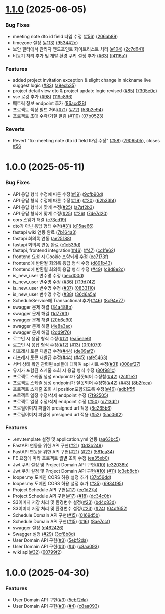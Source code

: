 # [1.1.0](https://github.com/100-hours-a-week/11-ellu-be/compare/v1.0.0...v1.1.0) (2025-06-05)


### Bug Fixes

* meeting note dto id field 타입 수정 ([#56](https://github.com/100-hours-a-week/11-ellu-be/issues/56)) ([206ab89](https://github.com/100-hours-a-week/11-ellu-be/commit/206ab8936261424ed5aaf360be84b8cb6d4300a2))
* timezone 설정 ([#113](https://github.com/100-hours-a-week/11-ellu-be/issues/113)) ([953442c](https://github.com/100-hours-a-week/11-ellu-be/commit/953442cadc8158ed73c6d4a2151bbe580e75b947))
* 보안 필터에서 관리자 엔드포인트 화이트리스트 처리 ([#104](https://github.com/100-hours-a-week/11-ellu-be/issues/104)) ([2c7d641](https://github.com/100-hours-a-week/11-ellu-be/commit/2c7d641e40145f80d2613346c186bc43348d1125))
* 비동기 처리 추가 및 개발 환경 쿠키 설정 추가 ([#63](https://github.com/100-hours-a-week/11-ellu-be/issues/63)) ([f4116a1](https://github.com/100-hours-a-week/11-ellu-be/commit/f4116a1f0f58c9603e83cc2e1dfc02975998eea6))


### Features

* added project invitation exception & slight change in nickname live suggest logic ([#83](https://github.com/100-hours-a-week/11-ellu-be/issues/83)) ([a9ecb35](https://github.com/100-hours-a-week/11-ellu-be/commit/a9ecb3573818b73b575eb62dee30ecca5ea55bd1))
* project detail view dto & project update logic revised ([#85](https://github.com/100-hours-a-week/11-ellu-be/issues/85)) ([7305e0c](https://github.com/100-hours-a-week/11-ellu-be/commit/7305e0c7646587b5599483fe8020d28b18ef98e5))
* sse 로깅 추가 ([#98](https://github.com/100-hours-a-week/11-ellu-be/issues/98)) ([119c896](https://github.com/100-hours-a-week/11-ellu-be/commit/119c896a5903913031757b51dae7ecd8a11e4031))
* 메트릭 정보 endpoint 추가 ([86acd28](https://github.com/100-hours-a-week/11-ellu-be/commit/86acd28a6c5fd61c820e94701994ec0df6d509b6))
* 프로젝트 색상 필드 처리([#71](https://github.com/100-hours-a-week/11-ellu-be/issues/71)) ([#72](https://github.com/100-hours-a-week/11-ellu-be/issues/72)) ([53b2e94](https://github.com/100-hours-a-week/11-ellu-be/commit/53b2e94976fdc66d19afafeaec9e9c1dd41bcd0c))
* 프로젝트 초대 수락/거절 알림 ([#110](https://github.com/100-hours-a-week/11-ellu-be/issues/110)) ([07b0523](https://github.com/100-hours-a-week/11-ellu-be/commit/07b0523c868bae4d255c5ad43e68986f82a175c2))


### Reverts

* Revert "fix: meeting note dto id field 타입 수정" ([#58](https://github.com/100-hours-a-week/11-ellu-be/issues/58)) ([7906505](https://github.com/100-hours-a-week/11-ellu-be/commit/790650523cc22e1a6ae161ed01e723741e10d9a1)), closes [#56](https://github.com/100-hours-a-week/11-ellu-be/issues/56)

# 1.0.0 (2025-05-11)


### Bug Fixes

* API 응답 형식 수정에 따른 수정([#19](https://github.com/100-hours-a-week/11-ellu-be/issues/19)) ([9cfb90d](https://github.com/100-hours-a-week/11-ellu-be/commit/9cfb90d12cdc25d80e2564a946cae3f1b986ad80))
* API 응답 형식 수정에 따른 수정([#19](https://github.com/100-hours-a-week/11-ellu-be/issues/19)) ([#20](https://github.com/100-hours-a-week/11-ellu-be/issues/20)) ([62b33bf](https://github.com/100-hours-a-week/11-ellu-be/commit/62b33bf747aa046cca69c76074546ea2ac1f54c7))
* API 응답 형식에 맞게 수정([#25](https://github.com/100-hours-a-week/11-ellu-be/issues/25)) ([a7af2b3](https://github.com/100-hours-a-week/11-ellu-be/commit/a7af2b3a1c84ebe6441b6a539c5f551f3ef4ff04))
* API 응답 형식에 맞게 수정([#25](https://github.com/100-hours-a-week/11-ellu-be/issues/25)) ([#26](https://github.com/100-hours-a-week/11-ellu-be/issues/26)) ([74e7d20](https://github.com/100-hours-a-week/11-ellu-be/commit/74e7d2047f2001ffff6a3f30674c9de3b5519093))
* cors 스웨거 해결 ([c73cd19](https://github.com/100-hours-a-week/11-ellu-be/commit/c73cd19f110404e7c94f3b875bf1e3a03fbef2ff))
* dto가 아닌 응답 형태 수정([#31](https://github.com/100-hours-a-week/11-ellu-be/issues/31)) ([d15ae66](https://github.com/100-hours-a-week/11-ellu-be/commit/d15ae66074b5d876424ca23a1295630873ac375b))
* fastapi wiki 연동 완료 ([7b164a3](https://github.com/100-hours-a-week/11-ellu-be/commit/7b164a33fd87350c791a9eeeed7d22790874be02))
* fastapi 회의록 연동 ([ae25188](https://github.com/100-hours-a-week/11-ellu-be/commit/ae251885af39395b344f3661b877ba2c37baa5e1))
* fastapi 회의록 연동 완료 ([c1c539d](https://github.com/100-hours-a-week/11-ellu-be/commit/c1c539d1639e8789c15c0e12c25773f588d32614))
* fastapi, frontend integration([#46](https://github.com/100-hours-a-week/11-ellu-be/issues/46)) ([#47](https://github.com/100-hours-a-week/11-ellu-be/issues/47)) ([cc1fe62](https://github.com/100-hours-a-week/11-ellu-be/commit/cc1fe62ff9b4817d27ec568345a0df09e1424e2b))
* frontend 요청 시 Cookie 포함되게 수정 ([ec7173f](https://github.com/100-hours-a-week/11-ellu-be/commit/ec7173f465d7f30aa377a6c06d7ee96eeee8c7c0))
* frontend에 반환될 회의록 응답 형식 수정 ([d891b43](https://github.com/100-hours-a-week/11-ellu-be/commit/d891b43fe6a6d79ee63e2fb60441c99a14ae0d0c))
* frontend에 반환될 회의록 응답 형식 수정 ([#49](https://github.com/100-hours-a-week/11-ellu-be/issues/49)) ([c8d8e2c](https://github.com/100-hours-a-week/11-ellu-be/commit/c8d8e2cbac7bae0400aaca7c5f0445eb4805f68d))
* is_new_user 변수명 수정 ([aecd00d](https://github.com/100-hours-a-week/11-ellu-be/commit/aecd00d5d98db7498f01bb722e388e7b38259f93))
* is_new_user 변수명 수정 ([#36](https://github.com/100-hours-a-week/11-ellu-be/issues/36)) ([719d742](https://github.com/100-hours-a-week/11-ellu-be/commit/719d74228664ba9f2f01029e81d6c20704389969))
* is_new_user 변수명 수정 ([#37](https://github.com/100-hours-a-week/11-ellu-be/issues/37)) ([0833110](https://github.com/100-hours-a-week/11-ellu-be/commit/083311073ac2a4e5954b8547c3e67fe24bf4b06c))
* is_new_user 변수명 수정 ([#38](https://github.com/100-hours-a-week/11-ellu-be/issues/38)) ([36d6a5a](https://github.com/100-hours-a-week/11-ellu-be/commit/36d6a5ab2795db4b4a59d6b91714e071da6ab08c))
* ScheduleService에 Transactional 추가([#46](https://github.com/100-hours-a-week/11-ellu-be/issues/46)) ([8c94e77](https://github.com/100-hours-a-week/11-ellu-be/commit/8c94e7742f3dcd3616b3cbd9750636988b2cbf23))
* swagger 문제 해결 ([34a488b](https://github.com/100-hours-a-week/11-ellu-be/commit/34a488bd96da5e36d6685d4eab5b2499b51b820f))
* swagger 문제 해결 ([1d779ff](https://github.com/100-hours-a-week/11-ellu-be/commit/1d779ff58408bd0c9a83a83f5b5a8b66be22ec14))
* swagger 문제 해결 ([20b6c90](https://github.com/100-hours-a-week/11-ellu-be/commit/20b6c905ee921e66ed33c4e47adb175c17967f59))
* swagger 문제 해결 ([4e8a3ac](https://github.com/100-hours-a-week/11-ellu-be/commit/4e8a3acf4ff21a94c99edffdfbd1def094890d93))
* swagger 문제 해결 ([2dd9f76](https://github.com/100-hours-a-week/11-ellu-be/commit/2dd9f76a9f666cf212906483ef4d6e2a5ec4a744))
* 로그인 시 응답 형식 수정([#12](https://github.com/100-hours-a-week/11-ellu-be/issues/12)) ([ea5eae6](https://github.com/100-hours-a-week/11-ellu-be/commit/ea5eae654908f00c9a713e4f22066fed3bbf48b4))
* 로그인 시 응답 형식 수정([#12](https://github.com/100-hours-a-week/11-ellu-be/issues/12)) ([#13](https://github.com/100-hours-a-week/11-ellu-be/issues/13)) ([0f0f079](https://github.com/100-hours-a-week/11-ellu-be/commit/0f0f079c4e507d84ddf63e31c924f5272b84bcab))
* 리프레시 토큰 재발급 수정([#44](https://github.com/100-hours-a-week/11-ellu-be/issues/44)) ([de09af2](https://github.com/100-hours-a-week/11-ellu-be/commit/de09af297fc00e55ad7a0ad047a336082263894d))
* 리프레시 토큰 재발급 수정([#44](https://github.com/100-hours-a-week/11-ellu-be/issues/44)) ([#45](https://github.com/100-hours-a-week/11-ellu-be/issues/45)) ([afe5463](https://github.com/100-hours-a-week/11-ellu-be/commit/afe54632385ab3d427bc187a5315f59c44a38f0d))
* 서버 상태 확인 관련된 api들에 대하여 api 시트 수정([#31](https://github.com/100-hours-a-week/11-ellu-be/issues/31)) ([008ef27](https://github.com/100-hours-a-week/11-ellu-be/commit/008ef274a5a70d316514264845dd4fa02c715a16))
* 유저가 포함된 스케줄 조회 시 응답 형식 수정 ([80f981c](https://github.com/100-hours-a-week/11-ellu-be/commit/80f981cb7c1008d815cad874f40d97a5e937be75))
* 프로젝트 스케줄 생성 endpoint가 잘못되어 수정함([#42](https://github.com/100-hours-a-week/11-ellu-be/issues/42)) ([2cff1e2](https://github.com/100-hours-a-week/11-ellu-be/commit/2cff1e22c1270e4528ceb04088ed5d8090c58cdf))
* 프로젝트 스케줄 생성 endpoint가 잘못되어 수정함([#42](https://github.com/100-hours-a-week/11-ellu-be/issues/42)) ([#43](https://github.com/100-hours-a-week/11-ellu-be/issues/43)) ([8b2feca](https://github.com/100-hours-a-week/11-ellu-be/commit/8b2feca3ce339ac32cf4997a9c9fa21e8637149c))
* 프로젝트 스케줄 조회 시 position포함되도록 수정([#46](https://github.com/100-hours-a-week/11-ellu-be/issues/46)) ([adb1f5f](https://github.com/100-hours-a-week/11-ellu-be/commit/adb1f5ff7366f72168d9e17218699a7b28bfb15f))
* 프로젝트 일정 수정/삭제 endpoint 수정 ([7f92505](https://github.com/100-hours-a-week/11-ellu-be/commit/7f92505721e310293348907ea9c2e822d8765850))
* 프로젝트 일정 수정/삭제 endpoint 수정 ([#50](https://github.com/100-hours-a-week/11-ellu-be/issues/50)) ([d713df1](https://github.com/100-hours-a-week/11-ellu-be/commit/d713df19fd487625b72cd435e66592243b05d4bd))
* 프로필이미지 파일에 presigned url 적용 ([8e265b6](https://github.com/100-hours-a-week/11-ellu-be/commit/8e265b6186ba766596e67f0ddf3052aba86df40a))
* 프로필이미지 파일에 presigned url 적용 ([#52](https://github.com/100-hours-a-week/11-ellu-be/issues/52)) ([5ac06f2](https://github.com/100-hours-a-week/11-ellu-be/commit/5ac06f215fe6b8849a4d5296fb3779698edb968e))


### Features

* .env.template 설정 및 application.yml 연동 ([aa63bc5](https://github.com/100-hours-a-week/11-ellu-be/commit/aa63bc5b0139effe3253c7d59c6f60ebc42ed2c6))
* FastAPI 연동을 위한 API 구현([#21](https://github.com/100-hours-a-week/11-ellu-be/issues/21)) ([0d3b249](https://github.com/100-hours-a-week/11-ellu-be/commit/0d3b249b1a3a58304fcd1269ea9930d692850e2e))
* FastAPI 연동을 위한 API 구현([#21](https://github.com/100-hours-a-week/11-ellu-be/issues/21)) ([#22](https://github.com/100-hours-a-week/11-ellu-be/issues/22)) ([581ca34](https://github.com/100-hours-a-week/11-ellu-be/commit/581ca346a13f0f3de5b6c169a14c5b265a39a477))
* FE 요청에 따라 프로젝트 월별 조회 수정 ([ea35eb0](https://github.com/100-hours-a-week/11-ellu-be/commit/ea35eb00190351e24bf1aa569c05d11aa2fc692a))
* Jwt 쿠키 설정 및 Project Domain API 구현([#10](https://github.com/100-hours-a-week/11-ellu-be/issues/10)) ([e32038b](https://github.com/100-hours-a-week/11-ellu-be/commit/e32038b6df05b7247a9f52b7d46a7e9d788a3a48))
* Jwt 쿠키 설정 및 Project Domain API 구현([#10](https://github.com/100-hours-a-week/11-ellu-be/issues/10)) ([#11](https://github.com/100-hours-a-week/11-ellu-be/issues/11)) ([c3eb8cb](https://github.com/100-hours-a-week/11-ellu-be/commit/c3eb8cb977deb87ce53a40ee3b5cafa9d0440bd7))
* looper.my 도메인 CORS 허용 설정 추가 ([37b56dd](https://github.com/100-hours-a-week/11-ellu-be/commit/37b56dd638a0ef04b4aa0af679fd818674c37b6e))
* looper.my 도메인 CORS 허용 설정 추가 ([#35](https://github.com/100-hours-a-week/11-ellu-be/issues/35)) ([6934f95](https://github.com/100-hours-a-week/11-ellu-be/commit/6934f952ba38e248f0b3f12674ade5c41e63d3d2))
* Project Schedule API 구현([#17](https://github.com/100-hours-a-week/11-ellu-be/issues/17)) ([ee1d27a](https://github.com/100-hours-a-week/11-ellu-be/commit/ee1d27abd8bbb744671266d3d0e5a9e2c865d91d))
* Project Schedule API 구현([#17](https://github.com/100-hours-a-week/11-ellu-be/issues/17)) ([#18](https://github.com/100-hours-a-week/11-ellu-be/issues/18)) ([dc34c0b](https://github.com/100-hours-a-week/11-ellu-be/commit/dc34c0be3fd22798aa2357e9bc70b9df2d227560))
* S3이미지 저장 처리 및 환경변수 설정([#23](https://github.com/100-hours-a-week/11-ellu-be/issues/23)) ([bd4c83d](https://github.com/100-hours-a-week/11-ellu-be/commit/bd4c83df7ccf74d145731ade06d96710c999d69d))
* S3이미지 저장 처리 및 환경변수 설정([#23](https://github.com/100-hours-a-week/11-ellu-be/issues/23)) ([#24](https://github.com/100-hours-a-week/11-ellu-be/issues/24)) ([04df652](https://github.com/100-hours-a-week/11-ellu-be/commit/04df652d0802e1d6bfcc6192d2cacff90b3faf8f))
* Schedule Domain API 구현([#15](https://github.com/100-hours-a-week/11-ellu-be/issues/15)) ([0169d5b](https://github.com/100-hours-a-week/11-ellu-be/commit/0169d5b9156a61ea1f0d19e5aef66cb9141a4807))
* Schedule Domain API 구현([#15](https://github.com/100-hours-a-week/11-ellu-be/issues/15)) ([#16](https://github.com/100-hours-a-week/11-ellu-be/issues/16)) ([8ae7ccf](https://github.com/100-hours-a-week/11-ellu-be/commit/8ae7ccf3f7184fd800ce611c5e376407d58b33ac))
* swagger 설정 ([d462426](https://github.com/100-hours-a-week/11-ellu-be/commit/d4624260f733cffdd0ae5a21d700725ef4fec825))
* Swagger 설정 ([#29](https://github.com/100-hours-a-week/11-ellu-be/issues/29)) ([3cf8b8d](https://github.com/100-hours-a-week/11-ellu-be/commit/3cf8b8da1476199f2ddbbd0ecfbf48f24fc3981a))
* User Domain API 구현([#3](https://github.com/100-hours-a-week/11-ellu-be/issues/3)) ([5ebf2da](https://github.com/100-hours-a-week/11-ellu-be/commit/5ebf2da3a4847346f2019cc8fc472d5f42778709))
* User Domain API 구현([#3](https://github.com/100-hours-a-week/11-ellu-be/issues/3)) ([#4](https://github.com/100-hours-a-week/11-ellu-be/issues/4)) ([c8aa093](https://github.com/100-hours-a-week/11-ellu-be/commit/c8aa09334c0264fead2b48b95a841f1709b32286))
* wiki api([#32](https://github.com/100-hours-a-week/11-ellu-be/issues/32)) ([60799f2](https://github.com/100-hours-a-week/11-ellu-be/commit/60799f26494184a29e256b01a639306cf0436c5f))

# 1.0.0 (2025-04-30)


### Features

* User Domain API 구현([#3](https://github.com/100-hours-a-week/11-ellu-be/issues/3)) ([5ebf2da](https://github.com/100-hours-a-week/11-ellu-be/commit/5ebf2da3a4847346f2019cc8fc472d5f42778709))
* User Domain API 구현([#3](https://github.com/100-hours-a-week/11-ellu-be/issues/3)) ([#4](https://github.com/100-hours-a-week/11-ellu-be/issues/4)) ([c8aa093](https://github.com/100-hours-a-week/11-ellu-be/commit/c8aa09334c0264fead2b48b95a841f1709b32286))
